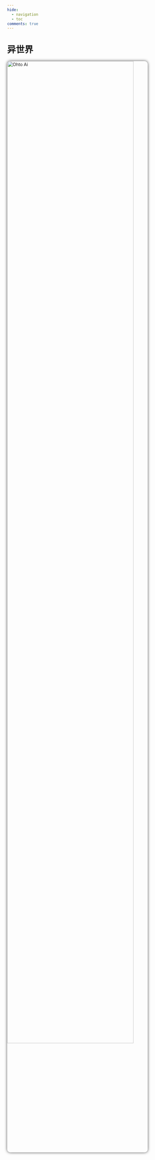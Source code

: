 ```yaml
---
hide:
  - navigation
  - toc
comments: true
---
```

# 异世界

<img alt="Ohto Ai" id="coverimg" style="border-radius:10px; width:90%; box-shadow: 0px 0px 10px rgb(82 82 82);" src="https://ohtoai.top/assets/img/ohtoai-background.jpg">
